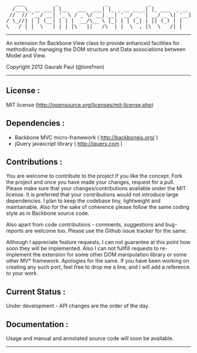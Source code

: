 <pre>
   ___          _               _             _
  /___\_ __ ___| |__   ___  ___| |_ _ __ __ _| |_ ___  _ __
 //  // '__/ __| '_ \ / _ \/ __| __| '__/ _` | __/ _ \| '__|
/ \_//| | | (__| | | |  __/\__ \ |_| | | (_| | || (_) | |
\___/ |_|  \___|_| |_|\___||___/\__|_|  \__,_|\__\___/|_|
</pre>
--------------------------------------------------------------------------------

An extension for Backbone View class to provide enhanced facilities for
methodically managing the DOM structure and Data associations between
Model and View.

Copyright 2012 Gaurab Paul (@lorefnon)

--------------------------------------------------------------------------------

License :
---------

MIT license (http://opensource.org/licenses/mit-license.php)

Dependencies :
--------------

 - Backbone MVC micro-framework ( http://backbonejs.org/ )
 - jQuery javascript library ( http://jquery.com )

Contributions :
---------------

You are welcome to contribute to the project if you like the concept. Fork the
project and once you have made your changes, request for a pull. Please make
sure that your changes/contributions available under the MIT license. It is
preferred that your contributions would not introduce large dependencies.
I plan to keep the codebase tiny, lightweight and maintainable.
Also for the sake of coherence please follow the same coding style as in
Backbone source code.

Also apart from code contributions - comments, suggestions and bug-reports
are welcome too. Please use the Github issue tracker for the same.

Although I appreciate feature requests, I can not guarantee at this point how
soon they will be implemented. Also I can not fullfill requests to re-implement
the extension for some other DOM manipulation library or some other MV*
framework. Apologies for the same. If you have been working on creating any
such port, feel free to drop me a line, and I will add a reference to your work.

Current Status :
----------------

Under development - API changes are the order of the day.

Documentation :
---------------

Usage and manual and annotated source code will soon be available.

--------------------------------------------------------------------------------
